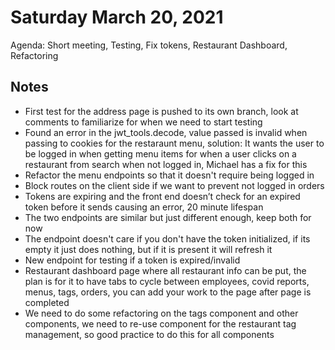# Saturday March 20, 2021
Agenda: 
Short meeting, 
Testing, 
Fix tokens, 
Restaurant Dashboard, 
Refactoring

## Notes
- First test for the address page is pushed to its own branch, look at comments to familiarize for when we need to start testing
- Found an error in the jwt_tools.decode, value passed is invalid when passing to cookies for the restaraunt menu, solution: It wants the user to be logged in when getting menu items for when a user clicks on a restaurant from search when not logged in, Michael has a fix for this
- Refactor the menu endpoints so that it doesn't require being logged in
- Block routes on the client side if we want to prevent not logged in orders
- Tokens are expiring and the front end doesn’t check for an expired token before it sends causing an error, 20 minute lifespan
- The two endpoints are similar but just different enough, keep both for now
- The endpoint doesn't care if you don't have the token initialized, if its empty it just does nothing, but if it is present it will refresh it
- New endpoint for testing if a token is expired/invalid
- Restaurant dashboard page where all restaurant info can be put, the plan is for it to have tabs to cycle between employees, covid reports, menus, tags, orders, you can add your work to the page after page is completed
- We need to do some refactoring on the tags component and other components, we need to re-use component for the restaurant tag management, so good practice to do this for all components
